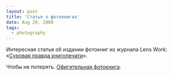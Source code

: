 ```yaml
---
layout: post
title: 'Статья о фотокнигах'
date: Aug 29, 2008
tags:
  - photography
---
```


Интересная статья об издании фотокниг из журнала Lens Work: «[Суровая правда книгопечати](http://amirko.livejournal.com/216087.html "Брукс Дженсен — Суровая правда книгопечати")».

Чтобы не потерять. [Офигительная фотокнига](http://lanita.livejournal.com/971972.html "Про пузайца").
